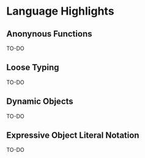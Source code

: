 # Language Highlights

## Anonynous Functions

TO-DO

## Loose Typing

TO-DO

## Dynamic Objects

TO-DO

## Expressive Object Literal Notation

TO-DO